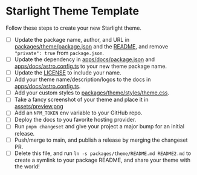 # Starlight Theme Template

Follow these steps to create your new Starlight theme.

- [ ] Update the package name, author, and URL in [packages/theme/package.json](packages/theme/package.json) and the [README](packages/theme/README.md), and remove `"private": true` from `package.json`.
- [ ] Update the dependency in [apps/docs/package.json](apps/docs/package.json) and [apps/docs/astro.config.ts](apps/docs/astro.config.ts) to your new theme package name.
- [ ] Update the [LICENSE](LICENSE) to include your name.
- [ ] Add your theme name/description/logos to the docs in [apps/docs/astro.config.ts](apps/docs/astro.config.ts).
- [ ] Add your custom styles to [packages/theme/styles/theme.css](packages/theme/styles/theme.css).
- [ ] Take a fancy screenshot of your theme and place it in [assets/preview.png](assets/preview.png)
- [ ] Add an `NPM_TOKEN` env variable to your GitHub repo.
- [ ] Deploy the docs to you favorite hosting provider.
- [ ] Run `pnpm changeset` and give your project a major bump for an initial release.
- [ ] Push/merge to main, and publish a release by merging the changeset PR.
- [ ] Delete this file, and run `ln -s packages/theme/README.md README2.md` to create a symlink to your package README, and share your theme with the world!
